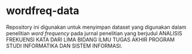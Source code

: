 # wordfreq-data
Repository ini digunakan untuk menyimpan dataset yang digunakan dalam penelitian _word frequency_ pada jurnal penelitian yang berjudul ANALISIS FREKUENSI KATA DARI LIMA BIDANG ILMU TUGAS AKHIR PROGRAM STUDI INFORMATIKA DAN SISTEM INFORMASI.
